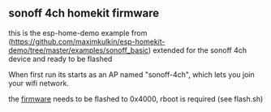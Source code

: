 
## sonoff 4ch homekit firmware

this is the esp-home-demo example from (https://github.com/maximkulkin/esp-homekit-demo/tree/master/examples/sonoff_basic) extended for the sonoff 4ch device and ready to be flashed

When first run its starts as an AP named "sonoff-4ch", which lets you join your wifi network.

the [firmware](src/firmware/sonoff_4ch.bin) needs to be flashed to 0x4000, rboot is required (see flash.sh)